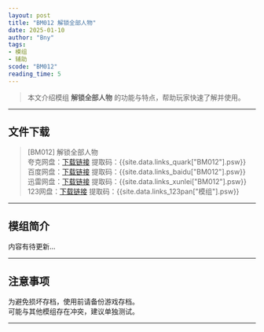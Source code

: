 ```yaml
---
layout: post
title: "BM012 解锁全部人物"
date: 2025-01-10
author: "Bny"
tags: 
- 模组
- 辅助
scode: "BM012"
reading_time: 5
---
```


> 本文介绍模组 **解锁全部人物** 的功能与特点，帮助玩家快速了解并使用。

---

## 文件下载

> [BM012] 解锁全部人物  
夸克网盘：[下载链接]({{site.data.links_quark["BM012"].url}}) 提取码：{{site.data.links_quark["BM012"].psw}}  
百度网盘：[下载链接]({{site.data.links_baidu["BM012"].url}}) 提取码：{{site.data.links_baidu["BM012"].psw}}  
迅雷网盘：[下载链接]({{site.data.links_xunlei["BM012"].url}}) 提取码：{{site.data.links_xunlei["BM012"].psw}}  
123网盘：[下载链接]({{site.data.links_123pan["模组"].url}}) 提取码：{{site.data.links_123pan["模组"].psw}}  

---

## 模组简介

>  
内容有待更新...  

---

## 注意事项

>  
为避免损坏存档，使用前请备份游戏存档。  
可能与其他模组存在冲突，建议单独测试。  

---

